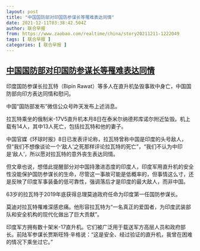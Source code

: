 ```yaml
---
layout: post
title: "中国国防部对印国防参谋长等罹难表达同情"
date: 2021-12-11T03:38:42.504Z
author: 联合早报
from: https://www.zaobao.com/realtime/china/story20211211-1222049
tags: [ 联合早报 ]
categories: [ 联合早报 ]
---
```

<!--1639209300000-->
[中国国防部对印国防参谋长等罹难表达同情](https://www.zaobao.com/realtime/china/story20211211-1222049)
------

<div>
<p>印度国防参谋长拉瓦特（Bipin Rawat）等多人在直升机坠毁事故中身亡，中国国防部向印方表达同情和慰问。</p><p>中国“国防部发布”微信公众号昨天发布上述消息。</p><p>拉瓦特乘坐的俄制米-17V5直升机本月8日在泰米尔纳德邦库诺尔附近坠毁。机上载有14人，其中13人死亡，包括拉瓦特和他的妻子。</p><section id="imu"><div id="dfp-ad-imu1">        </div></section><p>中国官媒《环球时报》8日已发表评论称，拉瓦特曾称中国是印度的头号敌人，但“我们不想像谈论一个‘敌人’之死那样评论拉瓦特的死亡”，“我们不认为中印是‘敌人’，所以愿对拉瓦特的意外丧生表达同情。</p><p>但文章也说，想借此提醒部分对中国持激进态度的印度人，印度军用直升机的安全性没能保护国防参谋长的生命，尽管这一事故可能是低概率的，但事情这么寸，还是反映了印度军事装备的低可靠性，强调落后才是印度的最大敌人，而非中国。</p><p>63岁的拉瓦特于2019年底获得总理莫迪政府任命为印度第一任国防参谋长。</p><div id="innity-in-post"></div><div id="dfp-ad-midarticlespecial">        </div><p>莫迪对拉瓦特罹难深感悲痛。他形容拉瓦特为“一名真正的爱国者，为印度武装部队和安全机构的现代化做出了巨大贡献”。</p><p>印度军方拥有数十架米-17直升机。它们被广泛用于载送军方高层人员和政府部长。前陆军参谋长贾斯旺特·辛格说：“这是安全、经过验证的直升机，我曾在困难的情况下乘坐过它。”</p>      <div class="cx_paywall_placeholder" id="sph_cdp_40"></div>
</div>
